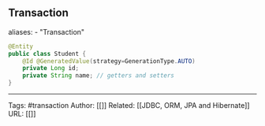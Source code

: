 ## Transaction
aliases: 
	- "Transaction"

```java
@Entity 
public class Student { 
	@Id @GeneratedValue(strategy=GenerationType.AUTO) 
	private Long id; 
	private String name; // getters and setters 
}
```


---
Tags: #transaction
Author: [[]]
Related: [[JDBC, ORM, JPA and Hibernate]]
URL: [[]]